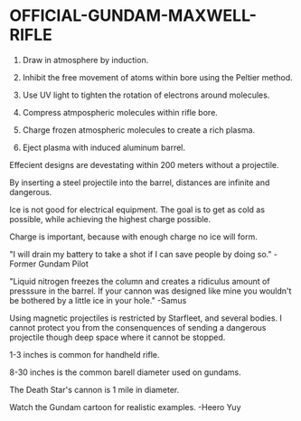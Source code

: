 # OFFICIAL-GUNDAM-MAXWELL-RIFLE

1. Draw in atmosphere by induction.

2. Inhibit the free movement of atoms within bore using the Peltier method.

3. Use UV light to tighten the rotation of electrons around molecules.

4. Compress atmpospheric molecules within rifle bore.

5. Charge frozen atmospheric molecules to create a rich plasma.

6. Eject plasma with induced aluminum barrel.

Effecient designs are devestating within 200 meters without a projectile. 

By inserting a steel projectile into the barrel, distances are infinite and dangerous.

Ice is not good for electrical equipment. The goal is to get as cold as possible, while achieving the highest charge possible.

Charge is important, because with enough charge no ice will form.

"I will drain my battery to take a shot if I can save people by doing so." -Former Gundam Pilot

"Liquid nitrogen freezes the column and creates a ridiculus amount of presssure in the barrel. If your cannon was designed like mine you wouldn't be bothered by a little ice in your hole." -Samus

Using magnetic projectiles is restricted by Starfleet, and several bodies. I cannot protect you from the consenquences of sending a dangerous projectile though deep space where it cannot be stopped.

1-3 inches is common for handheld rifle.

8-30 inches is the common barell diameter used on gundams.

The Death Star's cannon is 1 mile in diameter.

Watch the Gundam cartoon for realistic examples.
-Heero Yuy
